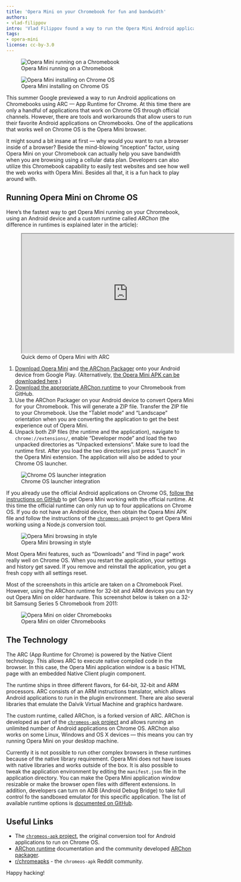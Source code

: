 ```yaml
---
title: 'Opera Mini on your Chromebook for fun and bandwidth'
authors:
- vlad-filippov
intro: 'Vlad Filippov found a way to run the Opera Mini Android application on Chrome OS.'
tags:
- opera-mini
license: cc-by-3.0
---
```


<figure block="figure">
	<img elem="media" src="{{ page.id }}/great-success.jpg" alt="Opera Mini running on a Chromebook">
	<figcaption elem="caption">Opera Mini running on a Chromebook</figcaption>
</figure>

<figure block="figure" mod="right, half">
	<img elem="media" src="{{ page.id }}/installing.jpg" alt="Opera Mini installing on Chrome OS">
	<figcaption elem="caption">Opera Mini installing on Chrome OS</figcaption>
</figure>

This summer Google previewed a way to run Android applications on Chromebooks using ARC — App Runtime for Chrome. At this time there are only a handful of applications that work on Chrome OS through official channels. However, there are tools and workarounds that allow users to run their favorite Android applications on Chromebooks. One of the applications that works well on Chrome OS is the Opera Mini browser.

It might sound a bit insane at first — why would you want to run a browser inside of a browser? Beside the mind-blowing “inception” factor, using Opera Mini on your Chromebook can actually help you save bandwidth when you are browsing using a cellular data plan. Developers can also utilize this Chromebook capability to easily test websites and see how well the web works with Opera Mini. Besides all that, it is a fun hack to play around with.

## Running Opera Mini on Chrome OS

Here’s the fastest way to get Opera Mini running on your Chromebook, using an Android device and a custom runtime called _ARChon_ (the difference in runtimes is explained later in the article):

<figure block="figure">
	<iframe src="https://www.youtube.com/embed/FA2UDyTB7lI" width="570" height="320" allowfullscreen elem="media"></iframe>
	<figcaption elem="caption">Quick demo of Opera Mini with ARC</figcaption>
</figure>

1. [Download Opera Mini](https://play.google.com/store/apps/details?id=com.opera.mini.android&hl=en) and [the ARChon Packager](https://play.google.com/store/apps/details?id=me.bpear.archonpackager&hl=en) onto your Android device from Google Play. (Alternatively, [the Opera Mini APK can be downloaded here](http://www.opera.com/mobile/download/versions/).)
2. [Download the appropriate ARChon runtime](https://github.com/vladikoff/chromeos-apk/blob/master/archon.md#instructions) to your Chromebook from GitHub.
3. Use the ARChon Packager on your Android device to convert Opera Mini for your Chromebook. This will generate a ZIP file. Transfer the ZIP file to your Chromebook. Use the “Tablet mode” and “Landscape” orientation when you are converting the application to get the best experience out of Opera Mini.
4. Unpack both ZIP files (the runtime and the application), navigate to
 `chrome://extensions/`, enable “Developer mode” and load the two unpacked directories as “Unpacked extensions”. Make sure to load the runtime first. After you load the two directories just press “Launch” in the Opera Mini extension. The application will also be added to your Chrome OS launcher.

<figure block="figure">
	<img elem="media" src="{{ page.id }}/chrome-os-launcher.jpg" alt="Chrome OS launcher integration">
	<figcaption elem="caption">Chrome OS launcher integration</figcaption>
</figure>

If you already use the official Android applications on Chrome OS, [follow the instructions on GitHub](https://github.com/vladikoff/chromeos-apk#setup-for-chrome-os--app-conversion) to get Opera Mini working with the official runtime. At this time the official runtime can only run up to four applications on Chrome OS. If you do not have an Android device, then obtain the Opera Mini APK file and follow the instructions of the [`chromeos-apk`](https://github.com/vladikoff/chromeos-apk) project to get Opera Mini working using a Node.js conversion tool.

<figure block="figure">
	<img elem="media" src="{{ page.id }}/opera-mini-web-page.jpg" alt="Opera Mini browsing in style">
	<figcaption elem="caption">Opera Mini browsing in style</figcaption>
</figure>

Most Opera Mini features, such as “Downloads” and “Find in page” work really well on Chrome OS. When you restart the application, your settings and history get saved. If you remove and reinstall the application, you get a fresh copy with all settings reset.

Most of the screenshots in this article are taken on a Chromebook Pixel. However, using the ARChon runtime for 32-bit and ARM devices you can try out Opera Mini on older hardware. This screenshot below is taken on a 32-bit Samsung Series 5 Chromebook from 2011:

<figure block="figure">
	<img elem="media" src="{{ page.id }}/old-hardware.jpg" alt="Opera Mini on older Chromebooks">
	<figcaption elem="caption">Opera Mini on older Chromebooks</figcaption>
</figure>

## The Technology

The ARC (App Runtime for Chrome) is powered by the Native Client technology. This allows ARC to execute native compiled code in the browser. In this case, the Opera Mini application window is a basic HTML page with an embedded Native Client plugin component.

The runtime ships in three different flavors, for 64-bit, 32-bit and ARM processors. ARC consists of an ARM instructions translator, which allows Android applications to run in the plugin environment. There are also several libraries that emulate the Dalvik Virtual Machine and graphics hardware.

The custom runtime, called ARChon, is a forked version of ARC. ARChon is developed as part of the [`chromeos-apk` project](https://github.com/vladikoff/chromeos-apk/blob/master/archon.md) and allows running an unlimited number of Android applications on Chrome OS. ARChon also works on some Linux, Windows and OS X devices — this means you can try running Opera Mini on your desktop machine.

Currently it is not possible to run other complex browsers in these runtimes because of the native library requirement. Opera Mini does not have issues with native libraries and works outside of the box. It is also possible to tweak the application environment by editing the `manifest.json` file in the application directory. You can make the Opera Mini application window resizable or make the browser open files with different extensions. In addition, developers can turn on ADB (Android Debug Bridge) to take full control fo the sandboxed emulator for this specific application. The list of available runtime options is [documented on GitHub](https://github.com/vladikoff/chromeos-apk/blob/master/manifest.md).

## Useful Links

- The [`chromeos-apk` project](https://github.com/vladikoff/chromeos-apk/blob/master/archon.md), the original conversion tool for Android applications to run on Chrome OS.
- [ARChon runtime](https://github.com/vladikoff/chromeos-apk/blob/master/archon.md) documentation and the community developed [ARChon packager](https://play.google.com/store/apps/details?id=me.bpear.archonpackager&hl=en).
- [r/chromeapks](http://www.reddit.com/r/chromeapks) - the `chromeos-apk` Reddit community.

Happy hacking!
